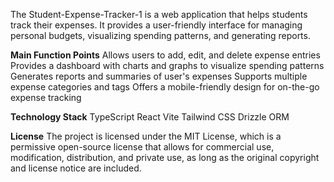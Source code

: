 The Student-Expense-Tracker-1 is a web application that helps students track their expenses. It provides a user-friendly interface for managing personal budgets, visualizing spending patterns, and generating reports.

**Main Function Points**
Allows users to add, edit, and delete expense entries
Provides a dashboard with charts and graphs to visualize spending patterns
Generates reports and summaries of user's expenses
Supports multiple expense categories and tags
Offers a mobile-friendly design for on-the-go expense tracking

**Technology Stack**
TypeScript
React
Vite
Tailwind CSS
Drizzle ORM

**License**
The project is licensed under the MIT License, which is a permissive open-source license that allows for commercial use, modification, distribution, and private use, as long as the original copyright and license notice are included.


